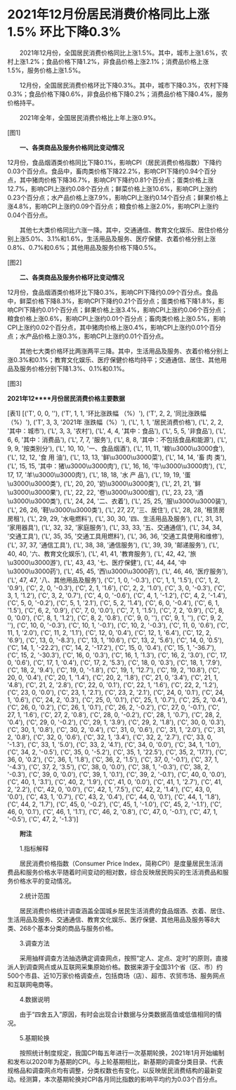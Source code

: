 # 2021年12月份居民消费价格同比上涨1.5% 环比下降0.3%

　　2021年12月份，全国居民消费价格同比上涨1.5%。其中，城市上涨1.6%，农村上涨1.2%；食品价格下降1.2%，非食品价格上涨2.1%；消费品价格上涨1.5%，服务价格上涨1.5%。

　　12月份，全国居民消费价格环比下降0.3%。其中，城市下降0.3%，农村下降0.3%；食品价格下降0.6%，非食品价格下降0.2%；消费品价格下降0.4%，服务价格持平。

　　2021年全年，全国居民消费价格比上年上涨0.9%。

[图1]

　　**一、各类商品及服务价格同比变动情况**

12月份，食品烟酒类价格同比下降0.1%，影响CPI（居民消费价格指数）下降约0.03个百分点。食品中，畜肉类价格下降22.2%，影响CPI下降约0.94个百分点，其中猪肉价格下降36.7%，影响CPI下降约0.81个百分点；蛋类价格上涨12.7%，影响CPI上涨约0.08个百分点；鲜菜价格上涨10.6%，影响CPI上涨约0.23个百分点；水产品价格上涨7.9%，影响CPI上涨约0.14个百分点；鲜果价格上涨4.8%，影响CPI上涨约0.09个百分点；粮食价格上涨2.0%，影响CPI上涨约0.04个百分点。　　

　　其他七大类价格同比六涨一降。其中，交通通信、教育文化娱乐、居住价格分别上涨5.0%、3.1%和1.6%，生活用品及服务、医疗保健、衣着价格分别上涨0.8%、0.7%和0.6%；其他用品及服务价格下降0.5%。

[图2]

　　**二、各类商品及服务价格环比变动情况**

12月份，食品烟酒类价格环比下降0.3%，影响CPI下降约0.09个百分点。食品中，鲜菜价格下降8.3%，影响CPI下降约0.21个百分点；蛋类价格下降1.8%，影响CPI下降约0.01个百分点；鲜果价格上涨3.4%，影响CPI上涨约0.06个百分点；粮食价格上涨0.6%，影响CPI上涨约0.01个百分点；畜肉类价格上涨0.5%，影响CPI上涨约0.02个百分点，其中猪肉价格上涨0.4%，影响CPI上涨约0.01个百分点；水产品价格上涨0.3%，影响CPI上涨约0.01个百分点。　　　　

　　其他七大类价格环比两涨两平三降。其中，生活用品及服务、衣着价格分别上涨0.3%和0.1%；教育文化娱乐、医疗保健价格均持平；交通通信、居住、其他用品及服务价格分别下降1.3%、0.1%和0.1%。

[图3]

**2021****年****12****月份居民消费价格主要数据**

[表1]
[('T', 0, 0, ''), ('T', 1, 1, '环比涨跌幅 （%）'), ('T', 2, 2, '同比涨跌幅 （%）'), ('T', 3, 3, '2021年 涨跌幅（%）'), ('L', 1, 1, '居民消费价格'), ('L', 2, 2, '其中：城市'), ('L', 3, 3, '农村'), ('L', 4, 4, '其中：食品'), ('L', 5, 5, '非食品'), ('L', 6, 6, '其中：消费品'), ('L', 7, 7, '服务'), ('L', 8, 8, '其中：不包括食品和能源'), ('L', 9, 9, '按类别分'), ('L', 10, 10, '一、食品烟酒'), ('L', 11, 11, '粮\u3000\u3000食'), ('L', 12, 12, '食 用 油'), ('L', 13, 13, '鲜\u3000\u3000菜'), ('L', 14, 14, '畜 肉 类'), ('L', 15, 15, '其中：猪\u3000\u3000肉'), ('L', 16, 16, '牛\u3000\u3000肉'), ('L', 17, 17, '羊\u3000\u3000肉'), ('L', 18, 18, '水 产 品'), ('L', 19, 19, '蛋\u3000\u3000类'), ('L', 20, 20, '奶\u3000\u3000类'), ('L', 21, 21, '鲜\u3000\u3000果'), ('L', 22, 22, '卷\u3000\u3000烟'), ('L', 23, 23, '酒\u3000\u3000类'), ('L', 24, 24, '二、衣着'), ('L', 25, 25, '服\u3000\u3000装'), ('L', 26, 26, '鞋\u3000\u3000类'), ('L', 27, 27, '三、居住'), ('L', 28, 28, '租赁房房租'), ('L', 29, 29, '水电燃料'), ('L', 30, 30, '四、生活用品及服务'), ('L', 31, 31, '家用器具'), ('L', 32, 32, '家庭服务'), ('L', 33, 33, '五、交通通信'), ('L', 34, 34, '交通工具'), ('L', 35, 35, '交通工具用燃料'), ('L', 36, 36, '交通工具使用和维修'), ('L', 37, 37, '通信工具'), ('L', 38, 38, '通信服务'), ('L', 39, 39, '邮递服务'), ('L', 40, 40, '六、教育文化娱乐'), ('L', 41, 41, '教育服务'), ('L', 42, 42, '旅\u3000\u3000游'), ('L', 43, 43, '七、医疗保健'), ('L', 44, 44, '中\u3000\u3000药'), ('L', 45, 45, '西\u3000\u3000药'), ('L', 46, 46, '医疗服务'), ('L', 47, 47, '八、其他用品及服务'), ('C', 1, 0, '-0.3'), ('C', 1, 1, '1.5'), ('C', 1, 2, '0.9'), ('C', 2, 0, '-0.3'), ('C', 2, 1, '1.6'), ('C', 2, 2, '1.0'), ('C', 3, 0, '-0.3'), ('C', 3, 1, '1.2'), ('C', 3, 2, '0.7'), ('C', 4, 0, '-0.6'), ('C', 4, 1, '-1.2'), ('C', 4, 2, '-1.4'), ('C', 5, 0, '-0.2'), ('C', 5, 1, '2.1'), ('C', 5, 2, '1.4'), ('C', 6, 0, '-0.4'), ('C', 6, 1, '1.5'), ('C', 6, 2, '0.9'), ('C', 7, 0, '0.0'), ('C', 7, 1, '1.5'), ('C', 7, 2, '0.9'), ('C', 8, 0, '0.0'), ('C', 8, 1, '1.2'), ('C', 8, 2, '0.8'), ('C', 9, 0, ''), ('C', 9, 1, ''), ('C', 9, 2, ''), ('C', 10, 0, '-0.3'), ('C', 10, 1, '-0.1'), ('C', 10, 2, '-0.3'), ('C', 11, 0, '0.6'), ('C', 11, 1, '2.0'), ('C', 11, 2, '1.1'), ('C', 12, 0, '0.4'), ('C', 12, 1, '6.4'), ('C', 12, 2, '6.9'), ('C', 13, 0, '-8.3'), ('C', 13, 1, '10.6'), ('C', 13, 2, '5.6'), ('C', 14, 0, '0.5'), ('C', 14, 1, '-22.2'), ('C', 14, 2, '-17.2'), ('C', 15, 0, '0.4'), ('C', 15, 1, '-36.7'), ('C', 15, 2, '-30.3'), ('C', 16, 0, '0.3'), ('C', 16, 1, '1.3'), ('C', 16, 2, '3.0'), ('C', 17, 0, '0.6'), ('C', 17, 1, '0.4'), ('C', 17, 2, '5.3'), ('C', 18, 0, '0.3'), ('C', 18, 1, '7.9'), ('C', 18, 2, '9.4'), ('C', 19, 0, '-1.8'), ('C', 19, 1, '12.7'), ('C', 19, 2, '10.8'), ('C', 20, 0, '0.4'), ('C', 20, 1, '1.4'), ('C', 20, 2, '1.8'), ('C', 21, 0, '3.4'), ('C', 21, 1, '4.8'), ('C', 21, 2, '2.8'), ('C', 22, 0, '0.1'), ('C', 22, 1, '1.6'), ('C', 22, 2, '1.2'), ('C', 23, 0, '0.0'), ('C', 23, 1, '2.1'), ('C', 23, 2, '2.1'), ('C', 24, 0, '0.1'), ('C', 24, 1, '0.6'), ('C', 24, 2, '0.3'), ('C', 25, 0, '0.1'), ('C', 25, 1, '0.7'), ('C', 25, 2, '0.4'), ('C', 26, 0, '0.2'), ('C', 26, 1, '0.1'), ('C', 26, 2, '-0.2'), ('C', 27, 0, '-0.1'), ('C', 27, 1, '1.6'), ('C', 27, 2, '0.8'), ('C', 28, 0, '-0.2'), ('C', 28, 1, '0.7'), ('C', 28, 2, '0.4'), ('C', 29, 0, '-0.2'), ('C', 29, 1, '3.9'), ('C', 29, 2, '1.8'), ('C', 30, 0, '0.3'), ('C', 30, 1, '0.8'), ('C', 30, 2, '0.4'), ('C', 31, 0, '0.6'), ('C', 31, 1, '2.0'), ('C', 31, 2, '0.8'), ('C', 32, 0, '0.6'), ('C', 32, 1, '3.4'), ('C', 32, 2, '2.7'), ('C', 33, 0, '-1.3'), ('C', 33, 1, '5.0'), ('C', 33, 2, '4.1'), ('C', 34, 0, '0.0'), ('C', 34, 1, '1.0'), ('C', 34, 2, '-0.5'), ('C', 35, 0, '-5.2'), ('C', 35, 1, '22.5'), ('C', 35, 2, '17.1'), ('C', 36, 0, '0.2'), ('C', 36, 1, '1.8'), ('C', 36, 2, '1.5'), ('C', 37, 0, '-0.1'), ('C', 37, 1, '-4.3'), ('C', 37, 2, '3.5'), ('C', 38, 0, '0.0'), ('C', 38, 1, '-0.3'), ('C', 38, 2, '-0.3'), ('C', 39, 0, '0.0'), ('C', 39, 1, '0.1'), ('C', 39, 2, '-0.1'), ('C', 40, 0, '0.0'), ('C', 40, 1, '3.1'), ('C', 40, 2, '1.9'), ('C', 41, 0, '0.0'), ('C', 41, 1, '2.7'), ('C', 41, 2, '2.2'), ('C', 42, 0, '0.0'), ('C', 42, 1, '7.5'), ('C', 42, 2, '1.4'), ('C', 43, 0, '0.0'), ('C', 43, 1, '0.7'), ('C', 43, 2, '0.4'), ('C', 44, 0, '0.1'), ('C', 44, 1, '1.8'), ('C', 44, 2, '1.7'), ('C', 45, 0, '-0.2'), ('C', 45, 1, '-1.0'), ('C', 45, 2, '-1.1'), ('C', 46, 0, '0.1'), ('C', 46, 1, '1.1'), ('C', 46, 2, '0.8'), ('C', 47, 0, '-0.1'), ('C', 47, 1, '-0.5'), ('C', 47, 2, '-1.3')]

　　**附注**

　　1.指标解释

　　居民消费价格指数（Consumer Price Index，简称CPI）是度量居民生活消费品和服务价格水平随着时间变动的相对数，综合反映居民购买的生活消费品和服务价格水平的变动情况。

　　2.统计范围

　　居民消费价格统计调查涵盖全国城乡居民生活消费的食品烟酒、衣着、居住、生活用品及服务、交通通信、教育文化娱乐、医疗保健、其他用品及服务等8大类、268个基本分类的商品与服务价格。

　　3.调查方法

　　采用抽样调查方法抽选确定调查网点，按照“定人、定点、定时”的原则，直接派人到调查网点或从互联网采集原始价格。数据来源于全国31个省（区、市）约500个市县、近10万家价格调查点，包括商场（店）、超市、农贸市场、服务网点和互联网电商等。

　　4.数据说明

　　由于“四舍五入”原因，有时会出现合计数据与分类数据高值或低值相同的情况。

　　5.基期轮换

　　按照统计制度规定，我国CPI每五年进行一次基期轮换，2021年1月开始编制和发布以2020年为基期的CPI。与上轮基期相比，新基期的调查分类目录、代表规格品和调查网点均有调整，分类权数也有变化，以反映居民消费结构的最新变动。经测算，本次基期轮换对CPI各月同比指数的影响平均约为0.03个百分点。